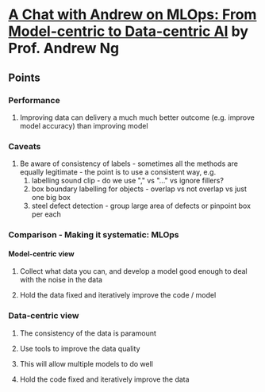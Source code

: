 # [A Chat with Andrew on MLOps: From Model-centric to Data-centric AI](https://www.youtube.com/watch?v=06-AZXmwHjo) by Prof. Andrew Ng

## Points

### Performance

1. Improving data can delivery a much much better outcome (e.g. improve model accuracy) than improving model

### Caveats

1. Be aware of consistency of labels - sometimes all the methods are equally legitimate - the point is to use a consistent way, e.g.
    1. labelling sound clip - do we use "," vs "..." vs ignore fillers?
    2. box boundary labelling for objects - overlap vs not overlap vs just one big box
    3. steel defect detection - group large area of defects or pinpoint box per each

### Comparison - Making it systematic: MLOps

#### Model-centric view
1. Collect what data you can, and develop a model good enough to deal with the noise in the data 

2. Hold the data fixed and iteratively improve the code / model

### Data-centric view
1. The consistency of the data is paramount
2. Use tools to improve the data quality
3. This will allow multiple models to do well

4. Hold the code fixed and iteratively improve the data
